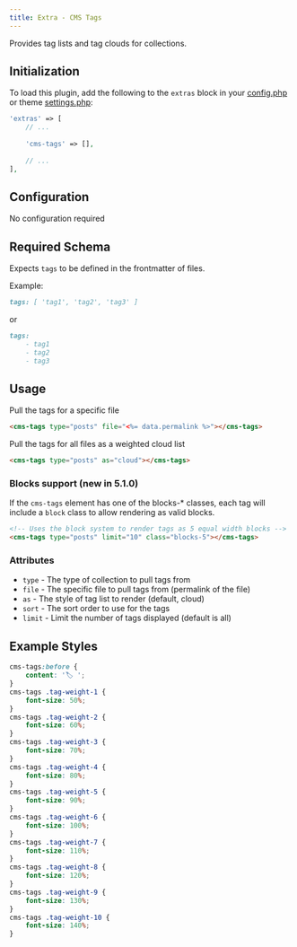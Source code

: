```yaml
---
title: Extra - CMS Tags
---
```


Provides tag lists and tag clouds for collections.

## Initialization

To load this plugin, add the following to the `extras` block in your
[config.php](https://markdownmaster.com/docs/site-configuration.html) or
theme [settings.php](https://markdownmaster.com/docs/theme-development.html):

```php
'extras' => [
    // ...
    
    'cms-tags' => [],
    
    // ...
],
```


## Configuration

No configuration required

## Required Schema

Expects `tags` to be defined in the frontmatter of files.

Example:

```markdown
tags: [ 'tag1', 'tag2', 'tag3' ]
```

or

```markdown
tags:
    - tag1
    - tag2
    - tag3
```


## Usage

Pull the tags for a specific file

```html
<cms-tags type="posts" file="<%= data.permalink %>"></cms-tags>
```

Pull the tags for all files as a weighted cloud list

```html
<cms-tags type="posts" as="cloud"></cms-tags>
```

### Blocks support (new in 5.1.0)

If the `cms-tags` element has one of the blocks-* classes, 
each tag will include a `block` class to allow rendering as valid blocks.

```html
<!-- Uses the block system to render tags as 5 equal width blocks -->
<cms-tags type="posts" limit="10" class="blocks-5"></cms-tags>
```


### Attributes

- `type` - The type of collection to pull tags from
- `file` - The specific file to pull tags from (permalink of the file)
- `as` - The style of tag list to render (default, cloud)
- `sort` - The sort order to use for the tags
- `limit` - Limit the number of tags displayed (default is all)

## Example Styles

```css
cms-tags:before {
    content: '🏷 ';
}
cms-tags .tag-weight-1 {
    font-size: 50%;
}
cms-tags .tag-weight-2 {
    font-size: 60%;
}
cms-tags .tag-weight-3 {
    font-size: 70%;
}
cms-tags .tag-weight-4 {
    font-size: 80%;
}
cms-tags .tag-weight-5 {
    font-size: 90%;
}
cms-tags .tag-weight-6 {
    font-size: 100%;
}
cms-tags .tag-weight-7 {
    font-size: 110%;
}
cms-tags .tag-weight-8 {
    font-size: 120%;
}
cms-tags .tag-weight-9 {
    font-size: 130%;
}
cms-tags .tag-weight-10 {
    font-size: 140%;
}
```

